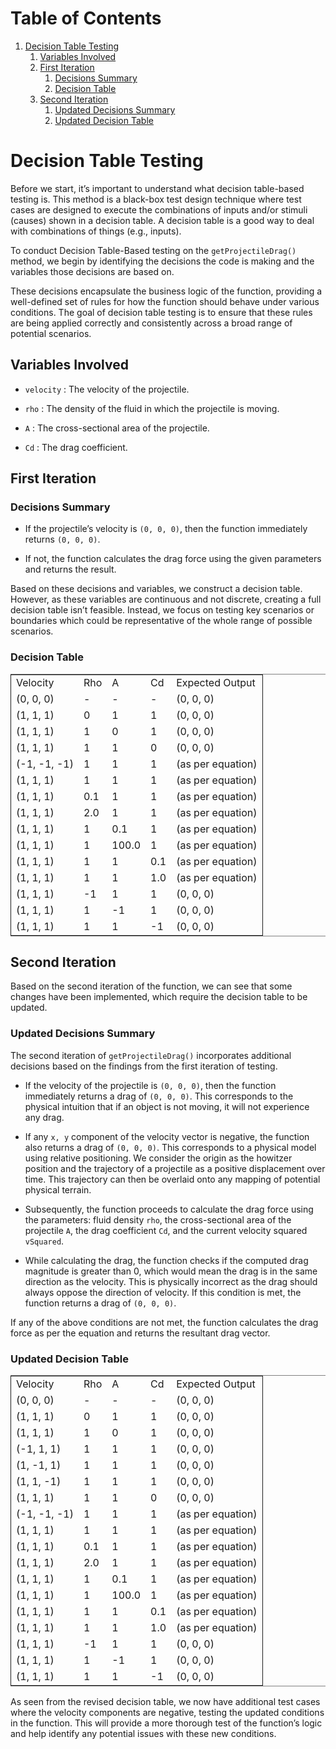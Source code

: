 
# Table of Contents

1.  [Decision Table Testing](#org21181cf)
    1.  [Variables Involved](#orgfdfc6e2)
    2.  [First Iteration](#org9fba096)
        1.  [Decisions Summary](#org2d9eb1e)
        2.  [Decision Table](#org6f1375c)
    3.  [Second Iteration](#org0c88afa)
        1.  [Updated Decisions Summary](#org2c20b17)
        2.  [Updated Decision Table](#orgaf37e8f)



<a id="org21181cf"></a>

# Decision Table Testing

Before we start, it&rsquo;s important to understand what decision table-based testing is. This method is a black-box test design technique where test cases are designed to execute the combinations of inputs and/or stimuli (causes) shown in a decision table. A decision table is a good way to deal with combinations of things (e.g., inputs).

To conduct Decision Table-Based testing on the `getProjectileDrag()` method, we begin by identifying the decisions the code is making and the variables those decisions are based on.

These decisions encapsulate the business logic of the function, providing a well-defined set of rules for how the function should behave under various conditions. The goal of decision table testing is to ensure that these rules are being applied correctly and consistently across a broad range of potential scenarios.


<a id="orgfdfc6e2"></a>

## Variables Involved

-   `velocity` : The velocity of the projectile.

-   `rho` : The density of the fluid in which the projectile is moving.

-   `A` : The cross-sectional area of the projectile.

-   `Cd` : The drag coefficient.


<a id="org9fba096"></a>

## First Iteration


<a id="org2d9eb1e"></a>

### Decisions Summary

-   If the projectile&rsquo;s velocity is `(0, 0, 0)`, then the function immediately returns `(0, 0, 0)`.

-   If not, the function calculates the drag force using the given parameters and returns the result.

Based on these decisions and variables, we construct a decision table. However, as these variables are continuous and not discrete, creating a full decision table isn&rsquo;t feasible. Instead, we focus on testing key scenarios or boundaries which could be representative of the whole range of possible scenarios.


<a id="org6f1375c"></a>

### Decision Table

<table border="2" cellspacing="0" cellpadding="6" rules="groups" frame="hsides">


<colgroup>
<col  class="org-left" />

<col  class="org-right" />

<col  class="org-right" />

<col  class="org-right" />

<col  class="org-left" />
</colgroup>
<tbody>
<tr>
<td class="org-left">Velocity</td>
<td class="org-right">Rho</td>
<td class="org-right">A</td>
<td class="org-right">Cd</td>
<td class="org-left">Expected Output</td>
</tr>


<tr>
<td class="org-left">(0, 0, 0)</td>
<td class="org-right">-</td>
<td class="org-right">-</td>
<td class="org-right">-</td>
<td class="org-left">(0, 0, 0)</td>
</tr>


<tr>
<td class="org-left">(1, 1, 1)</td>
<td class="org-right">0</td>
<td class="org-right">1</td>
<td class="org-right">1</td>
<td class="org-left">(0, 0, 0)</td>
</tr>


<tr>
<td class="org-left">(1, 1, 1)</td>
<td class="org-right">1</td>
<td class="org-right">0</td>
<td class="org-right">1</td>
<td class="org-left">(0, 0, 0)</td>
</tr>


<tr>
<td class="org-left">(1, 1, 1)</td>
<td class="org-right">1</td>
<td class="org-right">1</td>
<td class="org-right">0</td>
<td class="org-left">(0, 0, 0)</td>
</tr>


<tr>
<td class="org-left">(-1, -1, -1)</td>
<td class="org-right">1</td>
<td class="org-right">1</td>
<td class="org-right">1</td>
<td class="org-left">(as per equation)</td>
</tr>


<tr>
<td class="org-left">(1, 1, 1)</td>
<td class="org-right">1</td>
<td class="org-right">1</td>
<td class="org-right">1</td>
<td class="org-left">(as per equation)</td>
</tr>


<tr>
<td class="org-left">(1, 1, 1)</td>
<td class="org-right">0.1</td>
<td class="org-right">1</td>
<td class="org-right">1</td>
<td class="org-left">(as per equation)</td>
</tr>


<tr>
<td class="org-left">(1, 1, 1)</td>
<td class="org-right">2.0</td>
<td class="org-right">1</td>
<td class="org-right">1</td>
<td class="org-left">(as per equation)</td>
</tr>


<tr>
<td class="org-left">(1, 1, 1)</td>
<td class="org-right">1</td>
<td class="org-right">0.1</td>
<td class="org-right">1</td>
<td class="org-left">(as per equation)</td>
</tr>


<tr>
<td class="org-left">(1, 1, 1)</td>
<td class="org-right">1</td>
<td class="org-right">100.0</td>
<td class="org-right">1</td>
<td class="org-left">(as per equation)</td>
</tr>


<tr>
<td class="org-left">(1, 1, 1)</td>
<td class="org-right">1</td>
<td class="org-right">1</td>
<td class="org-right">0.1</td>
<td class="org-left">(as per equation)</td>
</tr>


<tr>
<td class="org-left">(1, 1, 1)</td>
<td class="org-right">1</td>
<td class="org-right">1</td>
<td class="org-right">1.0</td>
<td class="org-left">(as per equation)</td>
</tr>


<tr>
<td class="org-left">(1, 1, 1)</td>
<td class="org-right">-1</td>
<td class="org-right">1</td>
<td class="org-right">1</td>
<td class="org-left">(0, 0, 0)</td>
</tr>


<tr>
<td class="org-left">(1, 1, 1)</td>
<td class="org-right">1</td>
<td class="org-right">-1</td>
<td class="org-right">1</td>
<td class="org-left">(0, 0, 0)</td>
</tr>


<tr>
<td class="org-left">(1, 1, 1)</td>
<td class="org-right">1</td>
<td class="org-right">1</td>
<td class="org-right">-1</td>
<td class="org-left">(0, 0, 0)</td>
</tr>
</tbody>
</table>


<a id="org0c88afa"></a>

## Second Iteration

Based on the second iteration of the function, we can see that some changes have been implemented, which require the decision table to be updated.


<a id="org2c20b17"></a>

### Updated Decisions Summary

The second iteration of `getProjectileDrag()` incorporates additional decisions based on the findings from the first iteration of testing.

-   If the velocity of the projectile is `(0, 0, 0)`, then the function immediately returns a drag of `(0, 0, 0)`. This corresponds to the physical intuition that if an object is not moving, it will not experience any drag.

-   If any `x, y` component of the velocity vector is negative, the function also returns a drag of `(0, 0, 0)`. This corresponds to a physical model using relative positioning. We consider the origin as the howitzer position and the trajectory of a projectile as a positive displacement over time. This trajectory can then be overlaid onto any mapping of potential physical terrain.

-   Subsequently, the function proceeds to calculate the drag force using the parameters: fluid density `rho`, the cross-sectional area of the projectile `A`, the drag coefficient `Cd`, and the current velocity squared `vSquared`.

-   While calculating the drag, the function checks if the computed drag magnitude is greater than 0, which would mean the drag is in the same direction as the velocity. This is physically incorrect as the drag should always oppose the direction of velocity. If this condition is met, the function returns a drag of `(0, 0, 0)`.

If any of the above conditions are not met, the function calculates the drag force as per the equation and returns the resultant drag vector.


<a id="orgaf37e8f"></a>

### Updated Decision Table

<table border="2" cellspacing="0" cellpadding="6" rules="groups" frame="hsides">


<colgroup>
<col  class="org-left" />

<col  class="org-right" />

<col  class="org-right" />

<col  class="org-right" />

<col  class="org-left" />
</colgroup>
<tbody>
<tr>
<td class="org-left">Velocity</td>
<td class="org-right">Rho</td>
<td class="org-right">A</td>
<td class="org-right">Cd</td>
<td class="org-left">Expected Output</td>
</tr>


<tr>
<td class="org-left">(0, 0, 0)</td>
<td class="org-right">-</td>
<td class="org-right">-</td>
<td class="org-right">-</td>
<td class="org-left">(0, 0, 0)</td>
</tr>


<tr>
<td class="org-left">(1, 1, 1)</td>
<td class="org-right">0</td>
<td class="org-right">1</td>
<td class="org-right">1</td>
<td class="org-left">(0, 0, 0)</td>
</tr>


<tr>
<td class="org-left">(1, 1, 1)</td>
<td class="org-right">1</td>
<td class="org-right">0</td>
<td class="org-right">1</td>
<td class="org-left">(0, 0, 0)</td>
</tr>


<tr>
<td class="org-left">(-1, 1, 1)</td>
<td class="org-right">1</td>
<td class="org-right">1</td>
<td class="org-right">1</td>
<td class="org-left">(0, 0, 0)</td>
</tr>


<tr>
<td class="org-left">(1, -1, 1)</td>
<td class="org-right">1</td>
<td class="org-right">1</td>
<td class="org-right">1</td>
<td class="org-left">(0, 0, 0)</td>
</tr>


<tr>
<td class="org-left">(1, 1, -1)</td>
<td class="org-right">1</td>
<td class="org-right">1</td>
<td class="org-right">1</td>
<td class="org-left">(0, 0, 0)</td>
</tr>


<tr>
<td class="org-left">(1, 1, 1)</td>
<td class="org-right">1</td>
<td class="org-right">1</td>
<td class="org-right">0</td>
<td class="org-left">(0, 0, 0)</td>
</tr>


<tr>
<td class="org-left">(-1, -1, -1)</td>
<td class="org-right">1</td>
<td class="org-right">1</td>
<td class="org-right">1</td>
<td class="org-left">(as per equation)</td>
</tr>


<tr>
<td class="org-left">(1, 1, 1)</td>
<td class="org-right">1</td>
<td class="org-right">1</td>
<td class="org-right">1</td>
<td class="org-left">(as per equation)</td>
</tr>


<tr>
<td class="org-left">(1, 1, 1)</td>
<td class="org-right">0.1</td>
<td class="org-right">1</td>
<td class="org-right">1</td>
<td class="org-left">(as per equation)</td>
</tr>


<tr>
<td class="org-left">(1, 1, 1)</td>
<td class="org-right">2.0</td>
<td class="org-right">1</td>
<td class="org-right">1</td>
<td class="org-left">(as per equation)</td>
</tr>


<tr>
<td class="org-left">(1, 1, 1)</td>
<td class="org-right">1</td>
<td class="org-right">0.1</td>
<td class="org-right">1</td>
<td class="org-left">(as per equation)</td>
</tr>


<tr>
<td class="org-left">(1, 1, 1)</td>
<td class="org-right">1</td>
<td class="org-right">100.0</td>
<td class="org-right">1</td>
<td class="org-left">(as per equation)</td>
</tr>


<tr>
<td class="org-left">(1, 1, 1)</td>
<td class="org-right">1</td>
<td class="org-right">1</td>
<td class="org-right">0.1</td>
<td class="org-left">(as per equation)</td>
</tr>


<tr>
<td class="org-left">(1, 1, 1)</td>
<td class="org-right">1</td>
<td class="org-right">1</td>
<td class="org-right">1.0</td>
<td class="org-left">(as per equation)</td>
</tr>


<tr>
<td class="org-left">(1, 1, 1)</td>
<td class="org-right">-1</td>
<td class="org-right">1</td>
<td class="org-right">1</td>
<td class="org-left">(0, 0, 0)</td>
</tr>


<tr>
<td class="org-left">(1, 1, 1)</td>
<td class="org-right">1</td>
<td class="org-right">-1</td>
<td class="org-right">1</td>
<td class="org-left">(0, 0, 0)</td>
</tr>


<tr>
<td class="org-left">(1, 1, 1)</td>
<td class="org-right">1</td>
<td class="org-right">1</td>
<td class="org-right">-1</td>
<td class="org-left">(0, 0, 0)</td>
</tr>
</tbody>
</table>

As seen from the revised decision table, we now have additional test cases where the velocity components are negative, testing the updated conditions in the function. This will provide a more thorough test of the function&rsquo;s logic and help identify any potential issues with these new conditions.

